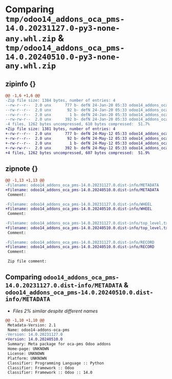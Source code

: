 # Comparing `tmp/odoo14_addons_oca_pms-14.0.20231127.0-py3-none-any.whl.zip` & `tmp/odoo14_addons_oca_pms-14.0.20240510.0-py3-none-any.whl.zip`

## zipinfo {}

```diff
@@ -1,6 +1,6 @@
-Zip file size: 1384 bytes, number of entries: 4
--rw-r--r--  2.0 unx      777 b- defN 24-Jan-20 05:33 odoo14_addons_oca_pms-14.0.20231127.0.dist-info/METADATA
--rw-r--r--  2.0 unx       92 b- defN 24-Jan-20 05:33 odoo14_addons_oca_pms-14.0.20231127.0.dist-info/WHEEL
--rw-r--r--  2.0 unx        1 b- defN 24-Jan-20 05:33 odoo14_addons_oca_pms-14.0.20231127.0.dist-info/top_level.txt
--rw-rw-r--  2.0 unx      392 b- defN 24-Jan-20 05:33 odoo14_addons_oca_pms-14.0.20231127.0.dist-info/RECORD
-4 files, 1262 bytes uncompressed, 610 bytes compressed:  51.7%
+Zip file size: 1381 bytes, number of entries: 4
+-rw-r--r--  2.0 unx      777 b- defN 24-May-12 05:33 odoo14_addons_oca_pms-14.0.20240510.0.dist-info/METADATA
+-rw-r--r--  2.0 unx       92 b- defN 24-May-12 05:33 odoo14_addons_oca_pms-14.0.20240510.0.dist-info/WHEEL
+-rw-r--r--  2.0 unx        1 b- defN 24-May-12 05:33 odoo14_addons_oca_pms-14.0.20240510.0.dist-info/top_level.txt
+-rw-rw-r--  2.0 unx      392 b- defN 24-May-12 05:33 odoo14_addons_oca_pms-14.0.20240510.0.dist-info/RECORD
+4 files, 1262 bytes uncompressed, 607 bytes compressed:  51.9%
```

## zipnote {}

```diff
@@ -1,13 +1,13 @@
-Filename: odoo14_addons_oca_pms-14.0.20231127.0.dist-info/METADATA
+Filename: odoo14_addons_oca_pms-14.0.20240510.0.dist-info/METADATA
 Comment: 
 
-Filename: odoo14_addons_oca_pms-14.0.20231127.0.dist-info/WHEEL
+Filename: odoo14_addons_oca_pms-14.0.20240510.0.dist-info/WHEEL
 Comment: 
 
-Filename: odoo14_addons_oca_pms-14.0.20231127.0.dist-info/top_level.txt
+Filename: odoo14_addons_oca_pms-14.0.20240510.0.dist-info/top_level.txt
 Comment: 
 
-Filename: odoo14_addons_oca_pms-14.0.20231127.0.dist-info/RECORD
+Filename: odoo14_addons_oca_pms-14.0.20240510.0.dist-info/RECORD
 Comment: 
 
 Zip file comment:
```

## Comparing `odoo14_addons_oca_pms-14.0.20231127.0.dist-info/METADATA` & `odoo14_addons_oca_pms-14.0.20240510.0.dist-info/METADATA`

 * *Files 2% similar despite different names*

```diff
@@ -1,10 +1,10 @@
 Metadata-Version: 2.1
 Name: odoo14-addons-oca-pms
-Version: 14.0.20231127.0
+Version: 14.0.20240510.0
 Summary: Meta package for oca-pms Odoo addons
 Home-page: UNKNOWN
 License: UNKNOWN
 Platform: UNKNOWN
 Classifier: Programming Language :: Python
 Classifier: Framework :: Odoo
 Classifier: Framework :: Odoo :: 14.0
```

